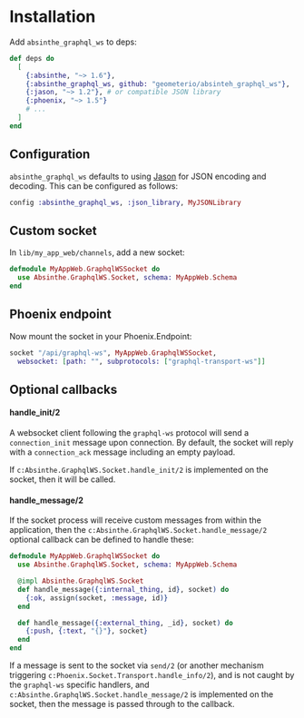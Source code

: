 # Installation

Add `absinthe_graphql_ws` to deps:

```elixir
def deps do
  [
    {:absinthe, "~> 1.6"},
    {:absinthe_graphql_ws, github: "geometerio/absinteh_graphql_ws"},
    {:jason, "~> 1.2"}, # or compatible JSON library
    {:phoenix, "~> 1.5"}
    # ...
  ]
end
```

## Configuration

`absinthe_graphql_ws` defaults to using [Jason](https://hex.pm/packages/jason)
for JSON encoding and decoding. This can be configured as follows:

```elixir
config :absinthe_graphql_ws, :json_library, MyJSONLibrary
```

## Custom socket

In `lib/my_app_web/channels`, add a new socket:

```elixir
defmodule MyAppWeb.GraphqlWSSocket do
  use Absinthe.GraphqlWS.Socket, schema: MyAppWeb.Schema
end
```

## Phoenix endpoint

Now mount the socket in your Phoenix.Endpoint:

```elixir
socket "/api/graphql-ws", MyAppWeb.GraphqlWSSocket,
  websocket: [path: "", subprotocols: ["graphql-transport-ws"]]
```

## Optional callbacks

#### handle_init/2

A websocket client following the `graphql-ws` protocol will send a `connection_init`
message upon connection. By default, the socket will reply with a `connection_ack`
message including an empty payload.

If `c:Absinthe.GraphqlWS.Socket.handle_init/2` is implemented on the socket, then
it will be called.

#### handle_message/2

If the socket process will receive custom messages from within the application,
then the `c:Absinthe.GraphqlWS.Socket.handle_message/2` optional callback can
be defined to handle these:

```elixir
defmodule MyAppWeb.GraphqlWSSocket do
  use Absinthe.GraphqlWS.Socket, schema: MyAppWeb.Schema

  @impl Absinthe.GraphqlWS.Socket
  def handle_message({:internal_thing, id}, socket) do
    {:ok, assign(socket, :message, id)}
  end

  def handle_message({:external_thing, _id}, socket) do
    {:push, {:text, "{}"}, socket}
  end
end
```

If a message is sent to the socket via `send/2` (or another mechanism triggering
`c:Phoenix.Socket.Transport.handle_info/2`), and is not caught by
the `graphql-ws` specific handlers, and `c:Absinthe.GraphqlWS.Socket.handle_message/2`
is implemented on the socket, then the message is passed through to the callback.
